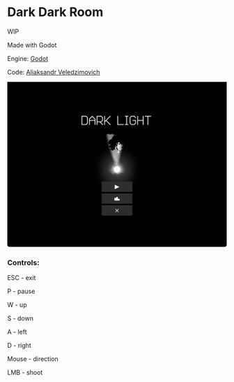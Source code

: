 # Dark Dark Room

WIP

Made with Godot

Engine: [Godot](https://godotengine.org)

Code: [Aliaksandr Veledzimovich](https://twitter.com/veledzimovich)

![Screenshot](screenshot/screenshot1.png)

### Controls:

ESC - exit

P - pause

W - up

S - down

A - left

D - right

Mouse - direction

LMB - shoot
